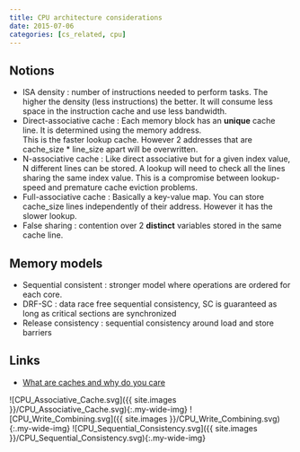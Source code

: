 ```yaml
---
title: CPU architecture considerations
date: 2015-07-06
categories: [cs_related, cpu]
---
```


## Notions
* ISA density : number of instructions needed to perform tasks. The higher the density (less instructions) the better.
  It will consume less space in the instruction cache and use less bandwidth.
* Direct-associative cache : Each memory block has an **unique** cache line. It is determined using the memory address.  
  This is the faster lookup cache. However 2 addresses that are cache\_size * line\_size apart will be overwritten.
* N-associative cache : Like direct associative but for a given index value, N different lines can be stored.
  A lookup will need to check all the lines sharing the same index value. This is a compromise between lookup-speed
  and premature cache eviction problems.
* Full-associative cache : Basically a key-value map. You can store cache\_size lines independently of their address.
  However it has the slower lookup.
* False sharing : contention over 2 **distinct** variables stored in the same cache line.

## Memory models
* Sequential consistent : stronger model where operations are ordered for each core.
* DRF-SC : data race free sequential consistency, SC is guaranteed as long as critical sections are synchronized
* Release consistency : sequential consistency around load and store barriers

## Links
* [What are caches and why do you care](https://www.youtube.com/watch?v=WDIkqP4JbkE)

![CPU_Associative_Cache.svg]({{ site.images }}/CPU_Associative_Cache.svg){:.my-wide-img}
![CPU_Write_Combining.svg]({{ site.images }}/CPU_Write_Combining.svg){:.my-wide-img}
![CPU_Sequential_Consistency.svg]({{ site.images }}/CPU_Sequential_Consistency.svg){:.my-wide-img}
